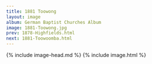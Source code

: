 ```yaml
---
title: 1881 Toowong
layout: image
album: German Baptist Churches Album
image: 1881-Toowong.jpg
prev: 1878-Highfields.html
next: 1881-Toowoomba.html
---
```

{% include image-head.md %}
{% include image.html %}
